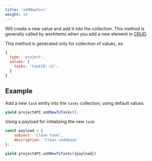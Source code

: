 ```yaml
---
title: 'addNewTo<>'
weight: 10
---
```


Will create a new value and add it into the collection. This method is generally
called by workitems when you add a new element in [CRUD][1].

This method is generated only for collection of values, ex:

```js
{
  type: 'project',
  values: {
    tasks: 'task[0..n]';
  }
}
```

## Example

Add a new `task` entity into the `tasks` collection, using default values

```js
yield projectAPI.addNewToTasks();
```

Using a payload for initializing the new `task`

```js
const payload = {
    subject: 'Clean task',
    description: 'Clean codebase'
};

yield projectAPI.addNewToTasks({payload})

```

[1]: https://en.wikipedia.org/wiki/Create,_read,_update_and_delete
